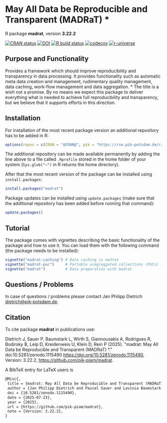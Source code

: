 # May All Data be Reproducible and Transparent (MADRaT) *

R package **madrat**, version **3.22.2**

[![CRAN status](https://www.r-pkg.org/badges/version/madrat)](https://cran.r-project.org/package=madrat) [![DOI](https://zenodo.org/badge/DOI/10.5281/zenodo.1115490.svg)](https://doi.org/10.5281/zenodo.1115490) [![R build status](https://github.com/pik-piam/madrat/workflows/check/badge.svg)](https://github.com/pik-piam/madrat/actions) [![codecov](https://codecov.io/gh/pik-piam/madrat/branch/master/graph/badge.svg)](https://app.codecov.io/gh/pik-piam/madrat) [![r-universe](https://pik-piam.r-universe.dev/badges/madrat)](https://pik-piam.r-universe.dev/builds)

## Purpose and Functionality

Provides a framework which should improve reproducibility and
    transparency in data processing. It provides functionality such as
    automatic meta data creation and management, rudimentary quality
    management, data caching, work-flow management and data aggregation.
    * The title is a wish not a promise. By no means we expect this
    package to deliver everything what is needed to achieve full
    reproducibility and transparency, but we believe that it supports
    efforts in this direction.


## Installation

For installation of the most recent package version an additional repository has to be added in R:

```r
options(repos = c(CRAN = "@CRAN@", pik = "https://rse.pik-potsdam.de/r/packages"))
```
The additional repository can be made available permanently by adding the line above to a file called `.Rprofile` stored in the home folder of your system (`Sys.glob("~")` in R returns the home directory).

After that the most recent version of the package can be installed using `install.packages`:

```r 
install.packages("madrat")
```

Package updates can be installed using `update.packages` (make sure that the additional repository has been added before running that command):

```r 
update.packages()
```

## Tutorial

The package comes with vignettes describing the basic functionality of the package and how to use it. You can load them with the following command (the package needs to be installed):

```r
vignette("madrat-caching") # Data caching in madrat
vignette("madrat-puc")     # Portable unagreggated collections (PUCs) in MADRaT
vignette("madrat")         # Data preparation with madrat
```

## Questions / Problems

In case of questions / problems please contact Jan Philipp Dietrich <dietrich@pik-potsdam.de>.

## Citation

To cite package **madrat** in publications use:

Dietrich J, Sauer P, Baumstark L, Wirth S, Giannousakis A, Rodrigues R, Bodirsky B, Leip D, Kreidenweis U, Klein D, Rein P (2025). "madrat: May All Data be Reproducible and Transparent (MADRaT) *." doi:10.5281/zenodo.1115490 <https://doi.org/10.5281/zenodo.1115490>, Version: 3.22.2, <https://github.com/pik-piam/madrat>.

A BibTeX entry for LaTeX users is

 ```latex
@Misc{,
  title = {madrat: May All Data be Reproducible and Transparent (MADRaT) *},
  author = {Jan Philipp Dietrich and Pascal Sauer and Lavinia Baumstark and Stephen Wirth and Anastasis Giannousakis and Renato Rodrigues and Benjamin Leon Bodirsky and Debbora Leip and Ulrich Kreidenweis and David Klein and Patrick Rein},
  doi = {10.5281/zenodo.1115490},
  date = {2025-07-23},
  year = {2025},
  url = {https://github.com/pik-piam/madrat},
  note = {Version: 3.22.2},
}
```
